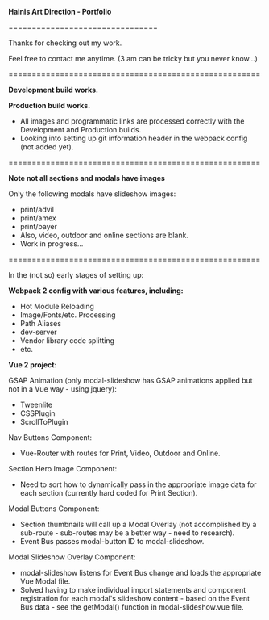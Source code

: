 **Hainis Art Direction - Portfolio**

================================

Thanks for checking out my work.

Feel free to contact me anytime.
(3 am can be tricky but you never know...)

======================================================

**Development build works.**

**Production build works.**

- All images and programmatic links are processed correctly with the Development and Production builds. 
- Looking into setting up git information header in the webpack config (not added yet).

======================================================

**Note not all sections and modals have images**

Only the following modals have slideshow images: 
- print/advil
- print/amex
- print/bayer
- Also, video, outdoor and online sections are blank.
- Work in progress...

======================================================

In the (not so) early stages of setting up:

**Webpack 2 config with various features, including:**
- Hot Module Reloading
- Image/Fonts/etc. Processing
- Path Aliases
- dev-server
- Vendor library code splitting
- etc. 


**Vue 2 project:**

GSAP Animation (only modal-slideshow has GSAP animations applied but not in a Vue way - using jquery):
- Tweenlite
- CSSPlugin
- ScrollToPlugin

Nav Buttons Component:
- Vue-Router with routes for Print, Video, Outdoor and Online.

Section Hero Image Component:
- Need to sort how to dynamically pass in the appropriate image data for each section (currently hard coded for Print Section).

Modal Buttons Component:
- Section thumbnails will call up a Modal Overlay (not accomplished by a sub-route - sub-routes may be a better way - need to research).
- Event Bus passes modal-button ID to modal-slideshow.

Modal Slideshow Overlay Component:
- modal-slideshow listens for Event Bus change and loads the appropriate Vue Modal file. 
- Solved having to make individual import statements and component registration for each modal's slideshow content - based on the Event Bus data - see the getModal() function in modal-slideshow.vue file.

